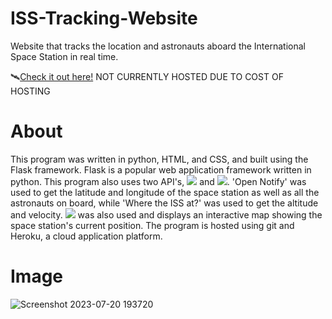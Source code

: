 # ISS-Tracking-Website
Website that tracks the location and astronauts aboard the International Space Station in real time.

:artificial_satellite:[Check it out here!](https://iss-tracker-flask-bbcd96dc91a3.herokuapp.com/) NOT CURRENTLY HOSTED DUE TO COST OF HOSTING

# About
This program was written in python, HTML, and CSS, and built using the Flask framework.  Flask is a popular web application framework written in python.
This program also uses two API's, [![](https://img.shields.io/badge/Open%20Notify-red)](http://open-notify.org/) and 
[![](https://img.shields.io/badge/Where%20the%20ISS%20at%3F-yellow)](https://wheretheiss.at/w/developer).  'Open Notify' was used to get the latitude and longitude of the
space station as well as all the astronauts on board, while 'Where the ISS at?' was used to get the altitude and velocity.  [![](https://img.shields.io/badge/Google%20Maps-red?logo=googlemaps)](https://github.com/googlemaps/google-maps-services-python) was also used and displays an interactive map showing the space station's current position.  The program is hosted using git and Heroku, a cloud application platform.

# Image
![Screenshot 2023-07-20 193720](https://github.com/Nmast78/ISS-Tracking-Website/assets/86863161/daf72edf-a333-4352-bf4a-2c0a2941cb85)
